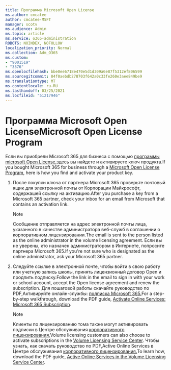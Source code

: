 ```yaml
---
title: Программа Microsoft Open License
ms.author: cmcatee
author: cmcatee-MSFT
manager: scotv
ms.audience: Admin
ms.topic: article
ms.service: o365-administration
ROBOTS: NOINDEX, NOFOLLOW
localization_priority: Normal
ms.collection: Adm_O365
ms.custom:
- "9001519"
- "3576"
ms.openlocfilehash: bbe0ee6718e470e5d1d309a6e87f5312ef806599
ms.sourcegitcommit: 84f0aebdb278703f642a0c33fe260e3aee849be9
ms.translationtype: MT
ms.contentlocale: ru-RU
ms.lasthandoff: 03/25/2021
ms.locfileid: "51217946"
---
```

# <a name="microsoft-open-license-program"></a><span data-ttu-id="c86e9-102">Программа Microsoft Open License</span><span class="sxs-lookup"><span data-stu-id="c86e9-102">Microsoft Open License Program</span></span>

<span data-ttu-id="c86e9-103">Если вы приобрели Microsoft 365 для бизнеса с помощью [программы microsoft Open License,](https://go.microsoft.com/fwlink/p/?LinkID=613298)здесь вы найдете и активируете ключ продукта.</span><span class="sxs-lookup"><span data-stu-id="c86e9-103">If you bought Microsoft 365 for business through a [Microsoft Open License Program](https://go.microsoft.com/fwlink/p/?LinkID=613298), here is how you find and activate your product key.</span></span>

1. <span data-ttu-id="c86e9-104">После покупки ключа от партнера Microsoft 365 проверьте почтовый ящик для электронной почты от Корпорации Майкрософт, содержашей ссылку на активацию.</span><span class="sxs-lookup"><span data-stu-id="c86e9-104">After you purchase a key from a Microsoft 365 partner, check your inbox for an email from Microsoft that contains an activation link.</span></span>

    > [!NOTE]
    > <span data-ttu-id="c86e9-105">Сообщение отправляется на адрес электронной почты лица, указанного в качестве администратора веб-служб в соглашении о корпоративном лицензировании.</span><span class="sxs-lookup"><span data-stu-id="c86e9-105">The email is sent to the person listed as the online administrator in the volume licensing agreement.</span></span> <span data-ttu-id="c86e9-106">Если вы не уверены, кто назначен администратором в Интернете, попросите партнера Microsoft 365.</span><span class="sxs-lookup"><span data-stu-id="c86e9-106">If you're not sure who is designated as the online administrator, ask your Microsoft 365 partner.</span></span>
1. <span data-ttu-id="c86e9-107">Следуйте ссылке в электронной почте, чтобы войти в свою работу или учетную запись школы, принять лицензионный договор Open и продлить подписку.</span><span class="sxs-lookup"><span data-stu-id="c86e9-107">Follow the link in the email to sign in with your work or school account, accept the Open license agreement and renew the subscription.</span></span> <span data-ttu-id="c86e9-108">Для пошаговой работы скачайте руководство по PDF,Активируйте онлайн-службы: [подписка Microsoft 365.](https://go.microsoft.com/fwlink/p/?LinkId=618100)</span><span class="sxs-lookup"><span data-stu-id="c86e9-108">For a step-by-step walkthrough, download the PDF guide, [Activate Online Services: Microsoft 365 Subscription](https://go.microsoft.com/fwlink/p/?LinkId=618100).</span></span>

    > [!NOTE]
    > <span data-ttu-id="c86e9-109">Клиенты по лицензированию тома также могут активировать подписки в Центре обслуживания [корпоративного лицензирования.](https://go.microsoft.com/fwlink/p/?LinkID=282016)</span><span class="sxs-lookup"><span data-stu-id="c86e9-109">Volume licensing customers can also choose to activate subscriptions in the [Volume Licensing Service Center](https://go.microsoft.com/fwlink/p/?LinkID=282016).</span></span> <span data-ttu-id="c86e9-110">Чтобы узнать, как скачать руководство по PDF,Active Online Services в Центре обслуживания [корпоративного лицензирования.](https://go.microsoft.com/fwlink/p/?LinkId=618096)</span><span class="sxs-lookup"><span data-stu-id="c86e9-110">To learn how, download the PDF guide, [Active Online Services in the Volume Licensing Service Center](https://go.microsoft.com/fwlink/p/?LinkId=618096).</span></span>